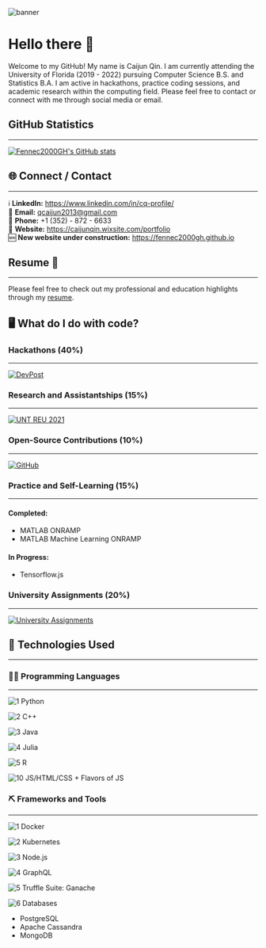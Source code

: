 ![banner](https://cdn.dribbble.com/users/416610/screenshots/4801105/coding_desk_flat_vector_ui_ux_design_illustration_motion_animation_gif2.gif)

# Hello there 👋

<!-- **Fennec2000GH/Fennec2000GH** is a ✨ _special_ ✨ repository because its `README.md` (this file) appears on your GitHub profile. -->

Welcome to my GitHub! My name is Caijun Qin. I am currently attending the University of Florida (2019 - 2022) pursuing Computer Science B.S. and Statistics B.A. I am active in hackathons, practice coding sessions, and academic research within the computing field. Please feel free to contact or connect with me through social media or email.

## GitHub Statistics
----------------------------------------------------------------------------------------------------
[![Fennec2000GH's GitHub stats](https://github-readme-stats.vercel.app/api?username=Fennec2000GH)](https://github.com/anuraghazra/github-readme-stats)

## 🌐 Connect / Contact
----------------------------------------------------------------------------------------------------
ℹ️ **LinkedIn:** https://www.linkedin.com/in/cq-profile/ <br>
📧 **Email:** <a href = "mailto:qcaijun2013@gmail.com"> qcaijun2013@gmail.com </a> <br>
📱 **Phone:** +1 (352) - 872 - 6633 <br>
📃 **Website:** https://caijunqin.wixsite.com/portfolio <br>
🆕 **New website under construction:** https://fennec2000gh.github.io <br>

## Resume 🧾
----------------------------------------------------------------------------------------------------
Please feel free to check out my professional and education highlights through my [resume](https://drive.google.com/file/d/1ltBenNCtJjmUZk-4x5JQbky5SVBIbxx_/view?usp=sharing).

<!-- Here are some ideas to get you started: -->

## 🖥️ What do I do with code?
### Hackathons (40%)
----------------------------------------------------------------------------------------------------
[![DevPost](https://image.pitchbook.com/2Pt6pF8Bw1g4evmlN6uOupe1uZR1598853768457_200x200)](https://devpost.com/Fennec2000?ref_content=user-portfolio&ref_feature=portfolio&ref_medium=global-nav)

### Research and Assistantships (15%)
----------------------------------------------------------------------------------------------------
[![UNT REU 2021](https://informationscience.unt.edu/sites/default/files/og-is-logo-1200x628.jpg)](https://reu.ci.unt.edu)

### Open-Source Contributions (10%)
----------------------------------------------------------------------------------------------------
[![GitHub](https://github.githubassets.com/images/modules/logos_page/Octocat.png)](https://github.com/Fennec2000GH)

### Practice and Self-Learning (15%)
----------------------------------------------------------------------------------------------------
#### Completed:

- MATLAB ONRAMP
- MATLAB Machine Learning ONRAMP

#### In Progress:
- Tensorflow.js

### University Assignments (20%)
----------------------------------------------------------------------------------------------------
[![University Assignments](https://images.vexels.com/media/users/3/143610/isolated/lists/dd325c7963a580a216cc74d5c70d6824-graduation-cap-blue.png)](https://github.com/Fennec2000GH/School-Projects)

## 🤖 Technologies Used
----------------------------------------------------------------------------------------------------
### 👨‍💻 Programming Languages
----------------------------------------------------------------------------------------------------
![1 Python](https://img.shields.io/badge/1-Python-yellow?style=flat&logo=appveyor)

![2 C++](https://img.shields.io/badge/2-C++-darkblue?style=flat&logo=appveyor)

![3 Java](https://img.shields.io/badge/3-Java-firebrick?style=flat&logo=appveyor)

![4 Julia](https://img.shields.io/badge/4-Julia-orchid?style=flat&logo=appveyor)

![5 R](https://img.shields.io/badge/5-R-blue?style=flat&logo=appveyor)

![10 JS/HTML/CSS + Flavors of JS](https://img.shields.io/badge/10-JS/HTML/CSS&nbsp;+&nbsp;Flavors&nbsp;of&nbsp;JS-orange?style=flat&logo=appveyor)


### ⛏️ Frameworks and Tools
----------------------------------------------------------------------------------------------------
![1 Docker](https://img.shields.io/badge/1-Docker-royalblue?style=for-the-badge&logo=appveyor)

![2 Kubernetes](https://img.shields.io/badge/2-Kubernetes-steelblue?style=for-the-badge&logo=appveyor)

![3 Node.js](https://img.shields.io/badge/3-Node.js-limegreen?style=for-the-badge&logo=appveyor)

![4 GraphQL](https://img.shields.io/badge/4-GraphQL-deeppink?style=for-the-badge&logo=appveyor)

![5 Truffle Suite: Ganache](https://img.shields.io/badge/5-Truffle&nbsp;Suite:&nbsp;Ganache-chocolate?style=for-the-badge&logo=appveyor)

![6 Databases](https://img.shields.io/badge/6-Databases-indigo?style=for-the-badge&logo=appveyor)
- PostgreSQL
- Apache Cassandra
- MongoDB
